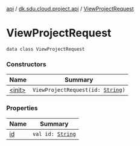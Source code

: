 [api](../../index.md) / [dk.sdu.cloud.project.api](../index.md) / [ViewProjectRequest](./index.md)

# ViewProjectRequest

`data class ViewProjectRequest`

### Constructors

| Name | Summary |
|---|---|
| [&lt;init&gt;](-init-.md) | `ViewProjectRequest(id: `[`String`](https://kotlinlang.org/api/latest/jvm/stdlib/kotlin/-string/index.html)`)` |

### Properties

| Name | Summary |
|---|---|
| [id](id.md) | `val id: `[`String`](https://kotlinlang.org/api/latest/jvm/stdlib/kotlin/-string/index.html) |
